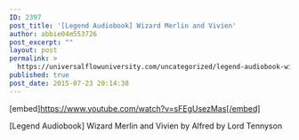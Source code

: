 ```yaml
---
ID: 2397
post_title: '[Legend Audiobook] Wizard Merlin and Vivien'
author: abbie04m553726
post_excerpt: ""
layout: post
permalink: >
  https://universalflowuniversity.com/uncategorized/legend-audiobook-wizard-merlin-and-vivien/
published: true
post_date: 2015-07-23 20:14:38
---
```

[embed]https://www.youtube.com/watch?v=sFEgUsezMas[/embed]<br>
<p>[Legend Audiobook] Wizard Merlin and Vivien by Alfred by Lord Tennyson</p>